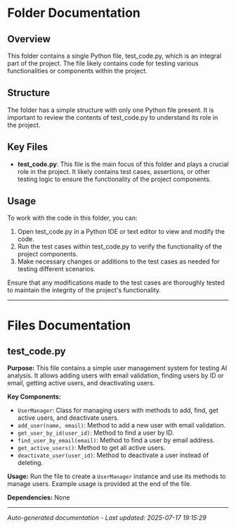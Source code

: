 # Folder Documentation

## Overview
This folder contains a single Python file, test_code.py, which is an integral part of the project. The file likely contains code for testing various functionalities or components within the project.

## Structure
The folder has a simple structure with only one Python file present. It is important to review the contents of test_code.py to understand its role in the project.

## Key Files
- **test_code.py**: This file is the main focus of this folder and plays a crucial role in the project. It likely contains test cases, assertions, or other testing logic to ensure the functionality of the project components.

## Usage
To work with the code in this folder, you can:
1. Open test_code.py in a Python IDE or text editor to view and modify the code.
2. Run the test cases within test_code.py to verify the functionality of the project components.
3. Make necessary changes or additions to the test cases as needed for testing different scenarios.

Ensure that any modifications made to the test cases are thoroughly tested to maintain the integrity of the project's functionality.

---

# Files Documentation

## test_code.py

**Purpose:** This file contains a simple user management system for testing AI analysis. It allows adding users with email validation, finding users by ID or email, getting active users, and deactivating users.

**Key Components:**
- `UserManager`: Class for managing users with methods to add, find, get active users, and deactivate users.
- `add_user(name, email)`: Method to add a new user with email validation.
- `get_user_by_id(user_id)`: Method to find a user by ID.
- `find_user_by_email(email)`: Method to find a user by email address.
- `get_active_users()`: Method to get all active users.
- `deactivate_user(user_id)`: Method to deactivate a user instead of deleting.

**Usage:** Run the file to create a `UserManager` instance and use its methods to manage users. Example usage is provided at the end of the file.

**Dependencies:** None

---
*Auto-generated documentation - Last updated: 2025-07-17 19:15:29*
